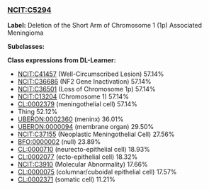 
### [NCIT:C5294](http://purl.obolibrary.org/obo/NCIT_C5294)
**Label:** Deletion of the Short Arm of Chromosome 1 (1p) Associated Meningioma

**Subclasses:** 

**Class expressions from DL-Learner:**

- [NCIT:C41457](http://purl.obolibrary.org/obo/NCIT_C41457) (Well-Circumscribed Lesion) 57.14%
- [NCIT:C36686](http://purl.obolibrary.org/obo/NCIT_C36686) (NF2 Gene Inactivation) 57.14%
- [NCIT:C36501](http://purl.obolibrary.org/obo/NCIT_C36501) (Loss of Chromosome 1p) 57.14%
- [NCIT:C13204](http://purl.obolibrary.org/obo/NCIT_C13204) (Chromosome 1) 57.14%
- [CL:0002379](http://purl.obolibrary.org/obo/CL_0002379) (meningothelial cell) 57.14%
- Thing 52.12%
- [UBERON:0002360](http://purl.obolibrary.org/obo/UBERON_0002360) (meninx) 36.01%
- [UBERON:0000094](http://purl.obolibrary.org/obo/UBERON_0000094) (membrane organ) 29.50%
- [NCIT:C37155](http://purl.obolibrary.org/obo/NCIT_C37155) (Neoplastic Meningothelial Cell) 27.56%
- [BFO:0000002](http://purl.obolibrary.org/obo/BFO_0000002) (null) 23.89%
- [CL:0000710](http://purl.obolibrary.org/obo/CL_0000710) (neurecto-epithelial cell) 18.93%
- [CL:0002077](http://purl.obolibrary.org/obo/CL_0002077) (ecto-epithelial cell) 18.32%
- [NCIT:C3910](http://purl.obolibrary.org/obo/NCIT_C3910) (Molecular Abnormality) 17.66%
- [CL:0000075](http://purl.obolibrary.org/obo/CL_0000075) (columnar/cuboidal epithelial cell) 17.57%
- [CL:0002371](http://purl.obolibrary.org/obo/CL_0002371) (somatic cell) 11.21%


